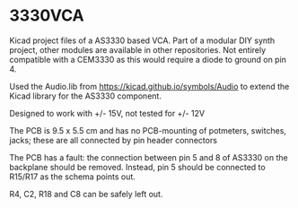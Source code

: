 # 3330VCA

Kicad project files of a AS3330 based VCA. Part of a modular DIY synth project, other modules are available in other repositories. Not entirely compatible with a CEM3330 as this would require a diode to ground on pin 4.

Used the Audio.lib from https://kicad.github.io/symbols/Audio to extend the Kicad library for the AS3330 component.

Designed to work with +/- 15V, not tested for +/- 12V

The PCB is 9.5 x 5.5 cm and has no PCB-mounting of potmeters, switches, jacks; these are all connected by pin header connectors

The PCB  has a fault: the connection between pin 5 and 8 of AS3330 on the backplane should be removed. Instead, pin 5 should be connected to R15/R17 as the schema points out.

R4, C2, R18 and C8 can be safely left out.

